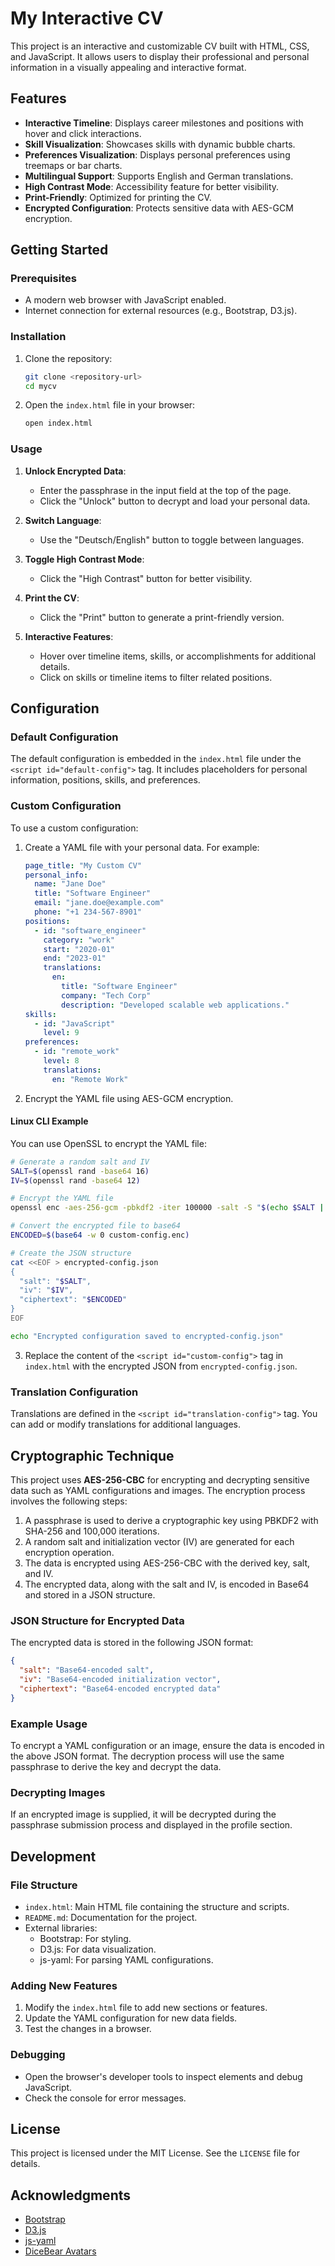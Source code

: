 # My Interactive CV

This project is an interactive and customizable CV built with HTML, CSS, and JavaScript. It allows users to display their professional and personal information in a visually appealing and interactive format.

## Features

- **Interactive Timeline**: Displays career milestones and positions with hover and click interactions.
- **Skill Visualization**: Showcases skills with dynamic bubble charts.
- **Preferences Visualization**: Displays personal preferences using treemaps or bar charts.
- **Multilingual Support**: Supports English and German translations.
- **High Contrast Mode**: Accessibility feature for better visibility.
- **Print-Friendly**: Optimized for printing the CV.
- **Encrypted Configuration**: Protects sensitive data with AES-GCM encryption.

## Getting Started

### Prerequisites

- A modern web browser with JavaScript enabled.
- Internet connection for external resources (e.g., Bootstrap, D3.js).

### Installation

1. Clone the repository:
   ```bash
   git clone <repository-url>
   cd mycv
   ```

2. Open the `index.html` file in your browser:
   ```bash
   open index.html
   ```

### Usage

1. **Unlock Encrypted Data**:
   - Enter the passphrase in the input field at the top of the page.
   - Click the "Unlock" button to decrypt and load your personal data.

2. **Switch Language**:
   - Use the "Deutsch/English" button to toggle between languages.

3. **Toggle High Contrast Mode**:
   - Click the "High Contrast" button for better visibility.

4. **Print the CV**:
   - Click the "Print" button to generate a print-friendly version.

5. **Interactive Features**:
   - Hover over timeline items, skills, or accomplishments for additional details.
   - Click on skills or timeline items to filter related positions.

## Configuration

### Default Configuration

The default configuration is embedded in the `index.html` file under the `<script id="default-config">` tag. It includes placeholders for personal information, positions, skills, and preferences.

### Custom Configuration

To use a custom configuration:
1. Create a YAML file with your personal data. For example:
   ```yaml
   page_title: "My Custom CV"
   personal_info:
     name: "Jane Doe"
     title: "Software Engineer"
     email: "jane.doe@example.com"
     phone: "+1 234-567-8901"
   positions:
     - id: "software_engineer"
       category: "work"
       start: "2020-01"
       end: "2023-01"
       translations:
         en:
           title: "Software Engineer"
           company: "Tech Corp"
           description: "Developed scalable web applications."
   skills:
     - id: "JavaScript"
       level: 9
   preferences:
     - id: "remote_work"
       level: 8
       translations:
         en: "Remote Work"
   ```

2. Encrypt the YAML file using AES-GCM encryption.

#### Linux CLI Example

You can use OpenSSL to encrypt the YAML file:

```bash
# Generate a random salt and IV
SALT=$(openssl rand -base64 16)
IV=$(openssl rand -base64 12)

# Encrypt the YAML file
openssl enc -aes-256-gcm -pbkdf2 -iter 100000 -salt -S "$(echo $SALT | base64 -d | xxd -p)" -iv "$(echo $IV | base64 -d | xxd -p)" -in custom-config.yaml -out custom-config.enc -pass pass:your-passphrase

# Convert the encrypted file to base64
ENCODED=$(base64 -w 0 custom-config.enc)

# Create the JSON structure
cat <<EOF > encrypted-config.json
{
  "salt": "$SALT",
  "iv": "$IV",
  "ciphertext": "$ENCODED"
}
EOF

echo "Encrypted configuration saved to encrypted-config.json"
```

3. Replace the content of the `<script id="custom-config">` tag in `index.html` with the encrypted JSON from `encrypted-config.json`.

### Translation Configuration

Translations are defined in the `<script id="translation-config">` tag. You can add or modify translations for additional languages.

## Cryptographic Technique

This project uses **AES-256-CBC** for encrypting and decrypting sensitive data such as YAML configurations and images. The encryption process involves the following steps:

1. A passphrase is used to derive a cryptographic key using PBKDF2 with SHA-256 and 100,000 iterations.
2. A random salt and initialization vector (IV) are generated for each encryption operation.
3. The data is encrypted using AES-256-CBC with the derived key, salt, and IV.
4. The encrypted data, along with the salt and IV, is encoded in Base64 and stored in a JSON structure.

### JSON Structure for Encrypted Data

The encrypted data is stored in the following JSON format:

```json
{
  "salt": "Base64-encoded salt",
  "iv": "Base64-encoded initialization vector",
  "ciphertext": "Base64-encoded encrypted data"
}
```

### Example Usage

To encrypt a YAML configuration or an image, ensure the data is encoded in the above JSON format. The decryption process will use the same passphrase to derive the key and decrypt the data.

### Decrypting Images

If an encrypted image is supplied, it will be decrypted during the passphrase submission process and displayed in the profile section.

## Development

### File Structure

- `index.html`: Main HTML file containing the structure and scripts.
- `README.md`: Documentation for the project.
- External libraries:
  - Bootstrap: For styling.
  - D3.js: For data visualization.
  - js-yaml: For parsing YAML configurations.

### Adding New Features

1. Modify the `index.html` file to add new sections or features.
2. Update the YAML configuration for new data fields.
3. Test the changes in a browser.

### Debugging

- Open the browser's developer tools to inspect elements and debug JavaScript.
- Check the console for error messages.

## License

This project is licensed under the MIT License. See the `LICENSE` file for details.

## Acknowledgments

- [Bootstrap](https://getbootstrap.com/)
- [D3.js](https://d3js.org/)
- [js-yaml](https://github.com/nodeca/js-yaml)
- [DiceBear Avatars](https://dicebear.com/)

